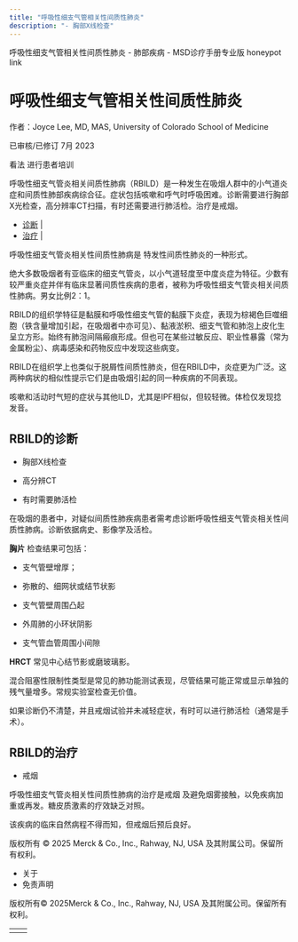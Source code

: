 ```yaml
---
title: "呼吸性细支气管相关性间质性肺炎"
description: "- 胸部X线检查"
---
```


﻿呼吸性细支气管相关性间质性肺炎 \- 肺部疾病 \- MSD诊疗手册专业版 honeypot link

# 呼吸性细支气管相关性间质性肺炎

作者：Joyce Lee, MD, MAS, University of Colorado School of Medicine

已审核/已修订 7月 2023

看法 进行患者培训

呼吸性细支气管炎相关间质性肺病（RBILD）是一种发生在吸烟人群中的小气道炎症和间质性肺部疾病综合征。症状包括咳嗽和呼气时呼吸困难。诊断需要进行胸部X光检查，高分辨率CT扫描，有时还需要进行肺活检。治疗是戒烟。

- [诊断](#诊断_v8496606_zh) \|
- [治疗](#治疗_v8496626_zh) \|

呼吸性细支气管炎相关性间质性肺病是 特发性间质性肺炎的一种形式。

绝大多数吸烟者有亚临床的细支气管炎，以小气道轻度至中度炎症为特征。少数有较严重炎症并伴有临床显著间质性疾病的患者，被称为呼吸性细支气管炎相关间质性肺病。男女比例2：1。

RBILD的组织学特征是黏膜和呼吸性细支气管的黏膜下炎症，表现为棕褐色巨噬细胞（铁含量增加引起，在吸烟者中亦可见）、黏液淤积、细支气管和肺泡上皮化生呈立方形。始终有肺泡间隔瘢痕形成。但也可在某些过敏反应、职业性暴露（常为金属粉尘）、病毒感染和药物反应中发现这些病变。

RBILD在组织学上也类似于脱屑性间质性肺炎，但在RBILD中，炎症更为广泛。这两种病状的相似性提示它们是由吸烟引起的同一种疾病的不同表现。

咳嗽和活动时气短的症状与其他ILD，尤其是IPF相似，但较轻微。体检仅发现捻发音。

## RBILD的诊断

- 胸部X线检查

- 高分辨CT

- 有时需要肺活检


在吸烟的患者中，对疑似间质性肺疾病患者需考虑诊断呼吸性细支气管炎相关性间质性肺病。诊断依据病史、影像学及活检。

**胸片** 检查结果可包括：

- 支气管壁增厚；

- 弥散的、细网状或结节状影

- 支气管壁周围凸起

- 外周肺的小环状阴影

- 支气管血管周围小间隙


**HRCT** 常见中心结节影或磨玻璃影。

混合阻塞性限制性类型是常见的肺功能测试表现，尽管结果可能正常或显示单独的残气量增多。常规实验室检查无价值。

如果诊断仍不清楚，并且戒烟试验并未减轻症状，有时可以进行肺活检（通常是手术）。

## RBILD的治疗

- 戒烟


呼吸性细支气管炎相关性间质性肺病的治疗是戒烟 及避免烟雾接触，以免疾病加重或再发。糖皮质激素的疗效缺乏对照。

该疾病的临床自然病程不得而知，但戒烟后预后良好。



版权所有 © 2025
Merck & Co., Inc., Rahway, NJ, USA 及其附属公司。保留所有权利。

- 关于
- 免责声明

版权所有© 2025Merck & Co., Inc., Rahway, NJ, USA 及其附属公司。保留所有权利。

|     |     |
| --- | --- |
|  |  |